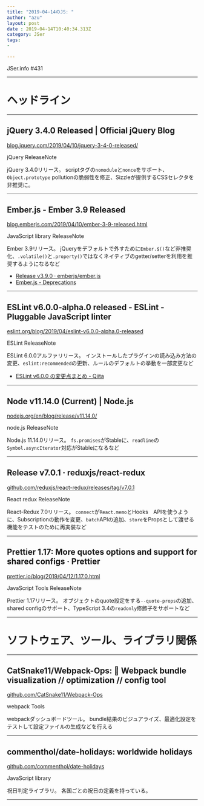 ```yaml
---
title: "2019-04-14のJS: "
author: "azu"
layout: post
date : 2019-04-14T10:40:34.313Z
category: JSer
tags:
-

---
```


JSer.info #431

----

<h1 class="site-genre">ヘッドライン</h1>

----

## jQuery 3.4.0 Released | Official jQuery Blog
[blog.jquery.com/2019/04/10/jquery-3-4-0-released/](http://blog.jquery.com/2019/04/10/jquery-3-4-0-released/ "jQuery 3.4.0 Released | Official jQuery Blog")
<p class="jser-tags jser-tag-icon"><span class="jser-tag">jQuery</span> <span class="jser-tag">ReleaseNote</span></p>

jQuery 3.4.0リリース。
scriptタグの`nomodule`と`nonce`をサポート、`Object.prototype` pollutionの脆弱性を修正、Sizzleが提供するCSSセレクタを非推奨に。


----

## Ember.js - Ember 3.9 Released
[blog.emberjs.com/2019/04/10/ember-3-9-released.html](https://blog.emberjs.com/2019/04/10/ember-3-9-released.html "Ember.js - Ember 3.9 Released")
<p class="jser-tags jser-tag-icon"><span class="jser-tag">JavaScript</span> <span class="jser-tag">library</span> <span class="jser-tag">ReleaseNote</span></p>

Ember 3.9リリース。
jQueryをデフォルトで外すために`Ember.$()`など非推奨化、`.volatile()`と`.property()`ではなくネイティブのgetter/setterを利用を推奨するようになるなど

- [Release v3.9.0 · emberjs/ember.js](https://github.com/emberjs/ember.js/releases/tag/v3.9.0 "Release v3.9.0 · emberjs/ember.js")
- [Ember.js - Deprecations](https://deprecations.emberjs.com/v3.x/ "Ember.js - Deprecations")

----

## ESLint v6.0.0-alpha.0 released - ESLint - Pluggable JavaScript linter
[eslint.org/blog/2019/04/eslint-v6.0.0-alpha.0-released](https://eslint.org/blog/2019/04/eslint-v6.0.0-alpha.0-released "ESLint v6.0.0-alpha.0 released - ESLint - Pluggable JavaScript linter")
<p class="jser-tags jser-tag-icon"><span class="jser-tag">ESLint</span> <span class="jser-tag">ReleaseNote</span></p>

ESLint 6.0.0アルファリリース。
インストールしたプラグインの読み込み方法の変更、`eslint:recommended`の更新、ルールのデフォルトの挙動を一部変更など

- [ESLint v6.0.0 の変更点まとめ - Qiita](https://qiita.com/mysticatea/items/274347ff9473b26b575a "ESLint v6.0.0 の変更点まとめ - Qiita")

----

## Node v11.14.0 (Current) | Node.js
[nodejs.org/en/blog/release/v11.14.0/](https://nodejs.org/en/blog/release/v11.14.0/ "Node v11.14.0 (Current) | Node.js")
<p class="jser-tags jser-tag-icon"><span class="jser-tag">node.js</span> <span class="jser-tag">ReleaseNote</span></p>

Node.js 11.14.0リリース。
`fs.promises`がStableに、`readline`の`Symbol.asyncIterator`対応がStableになるなど


----

## Release v7.0.1 · reduxjs/react-redux
[github.com/reduxjs/react-redux/releases/tag/v7.0.1](https://github.com/reduxjs/react-redux/releases/tag/v7.0.1 "Release v7.0.1 · reduxjs/react-redux")
<p class="jser-tags jser-tag-icon"><span class="jser-tag">React</span> <span class="jser-tag">redux</span> <span class="jser-tag">ReleaseNote</span></p>

React-Redux 7.0リリース。 `connect`が`React.memo`とHooks　APIを使うように、Subscriptionの動作を変更、`batch`APIの追加、`store`をPropsとして渡せる機能をテストのために再実装など


----

## Prettier 1.17: More quotes options and support for shared configs · Prettier
[prettier.io/blog/2019/04/12/1.17.0.html](https://prettier.io/blog/2019/04/12/1.17.0.html "Prettier 1.17: More quotes options and support for shared configs · Prettier")
<p class="jser-tags jser-tag-icon"><span class="jser-tag">JavaScript</span> <span class="jser-tag">Tools</span> <span class="jser-tag">ReleaseNote</span></p>

Prettier 1.17リリース。
オブジェクトのquote設定をする`--quote-props`の追加、shared configのサポート、TypeScript 3.4の`readonly`修飾子をサポートなど


----
<h1 class="site-genre">ソフトウェア、ツール、ライブラリ関係</h1>

----

## CatSnake11/Webpack-Ops: 📁 Webpack bundle visualization // optimization // config tool
[github.com/CatSnake11/Webpack-Ops](https://github.com/CatSnake11/Webpack-Ops "CatSnake11/Webpack-Ops: 📁 Webpack bundle visualization // optimization // config tool")
<p class="jser-tags jser-tag-icon"><span class="jser-tag">webpack</span> <span class="jser-tag">Tools</span></p>

webpackダッシュボードツール。
bundle結果のビジュアライズ、最適化設定をテストして設定ファイルの生成などを行える


----

## commenthol/date-holidays: worldwide holidays
[github.com/commenthol/date-holidays](https://github.com/commenthol/date-holidays "commenthol/date-holidays: worldwide holidays")
<p class="jser-tags jser-tag-icon"><span class="jser-tag">JavaScript</span> <span class="jser-tag">library</span></p>

祝日判定ライブラリ。
各国ごとの祝日の定義を持っている。


----
